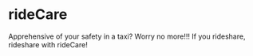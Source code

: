 # rideCare
Apprehensive of your safety in a taxi? Worry no more!!! If you rideshare, rideshare with rideCare!

